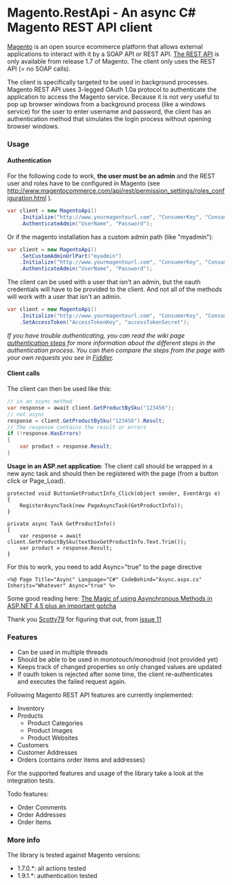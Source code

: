 # Magento.RestApi - An async C# Magento REST API client

[Magento](http://www.magentocommerce.com/) is an open source ecommerce platform that allows external applications to interact with it by a SOAP API or REST API. [The REST API](http://www.magentocommerce.com/api/rest/introduction.html) is only available from release 1.7 of Magento. The client only uses the REST API (= no SOAP calls).

The client is specifically targeted to be used in background processes. Magento REST API uses 3-legged OAuth 1.0a protocol to authenticate the application to access the Magento service. Because it is not very useful to pop up browser windows from a background process (like a windows service) for the user to enter username and password, the client has an authentication method that simulates the login process without opening browser windows.

### Usage
#### Authentication

For the following code to work, **the user must be an admin** and the REST user and roles have to be configured in Magento (see http://www.magentocommerce.com/api/rest/permission_settings/roles_configuration.html ). 

```csharp
var client = new MagentoApi()
    .Initialize("http://www.yourmagentourl.com", "ConsumerKey", "ConsumerSecret")
    .AuthenticateAdmin("UserName", "Password");
```

Or if the magento installation has a custom admin path (like "myadmin"):

```csharp
var client = new MagentoApi()
    .SetCustomAdminUrlPart("myadmin")
    .Initialize("http://www.yourmagentourl.com", "ConsumerKey", "ConsumerSecret")
    .AuthenticateAdmin("UserName", "Password");
```

The client can be used with a user that isn't an admin, but the oauth credentials will have to be provided to the client. And not all of the methods will work with a user that isn't an admin.

```csharp
var client = new MagentoApi()
    .Initialize("http://www.yourmagentourl.com", "ConsumerKey", "ConsumerSecret")
    .SetAccessToken("AccessTokenKey", "accessTokenSecret");
```

*If you have trouble authenticating, you can read the wiki page [authentication steps](https://github.com/nickvane/Magento-RestApi/wiki/Authentication-steps) for more information about the different steps in the authentication process. You can then compare the steps from the page with your own requests you see in [Fiddler](http://fiddler2.com).*

#### Client calls

The client can then be used like this:

```csharp
// in an async method
var response = await client.GetProductBySku("123456");
// not async
response = client.GetProductBySku("123456").Result;
// The response contains the result or errors
if (!response.HasErrors)
{
    var product = response.Result;
}
```

**Usage in an ASP.net application**: 
The client call should be wrapped in a new aync task and should then be registered with the page (from a button click or Page_Load).

```
protected void ButtonGetProductInfo_Click(object sender, EventArgs e)
{
    RegisterAsyncTask(new PageAsyncTask(GetProductInfo));
}

private async Task GetProductInfo()
{
    var response = await client.GetProductBySku(textboxGetProductInfo.Text.Trim());
    var product = response.Result;
}
```

For this to work, you need to add Async="true" to the page directive

```
<%@ Page Title="Async" Language="C#" CodeBehind="Async.aspx.cs" Inherits="Whatever" Async="true" %>
```

Some good reading here:
[The Magic of using Asynchronous Methods in ASP.NET 4.5 plus an important gotcha](http://www.hanselman.com/blog/TheMagicOfUsingAsynchronousMethodsInASPNET45PlusAnImportantGotcha.aspx)

Thank you [Scotty79](https://github.com/Scotty79) for figuring that out, from [issue 11](https://github.com/nickvane/Magento-RestApi/issues/11)

### Features

* Can be used in multiple threads
* Should be able to be used in monotouch/monodroid (not provided yet)
* Keeps track of changed properties so only changed values are updated
* If oauth token is rejected after some time, the client re-authenticates and executes the failed request again.

Following Magento REST API features are currently implemented:

* Inventory
* Products
	* Product Categories
	* Product Images
	* Product Websites
* Customers
* Customer Addresses 
* Orders (contains order items and addresses)

For the supported features and usage of the library take a look at the integration tests.

Todo features:

* Order Comments
* Order Addresses
* Order Items

### More info

The library is tested against Magento versions:
* 1.7.0.*: all actions tested
* 1.9.1.*: authentication tested
